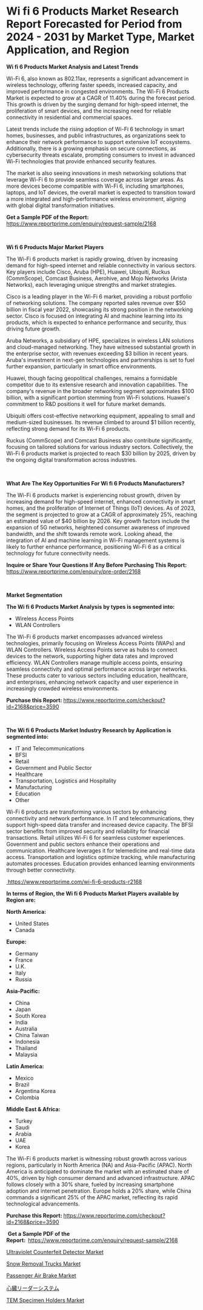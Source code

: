 <p><h1>Wi fi 6 Products Market Research Report Forecasted for Period from 2024 -  2031 by Market Type, Market Application, and Region</h1></p><p><strong>Wi fi 6 Products Market Analysis and Latest Trends</strong></p>
<p><p>Wi-Fi 6, also known as 802.11ax, represents a significant advancement in wireless technology, offering faster speeds, increased capacity, and improved performance in congested environments. The Wi-Fi 6 Products Market is expected to grow at a CAGR of 11.40% during the forecast period. This growth is driven by the surging demand for high-speed internet, the proliferation of smart devices, and the increasing need for reliable connectivity in residential and commercial spaces. </p><p>Latest trends include the rising adoption of Wi-Fi 6 technology in smart homes, businesses, and public infrastructures, as organizations seek to enhance their network performance to support extensive IoT ecosystems. Additionally, there is a growing emphasis on secure connections, as cybersecurity threats escalate, prompting consumers to invest in advanced Wi-Fi technologies that provide enhanced security features.</p><p>The market is also seeing innovations in mesh networking solutions that leverage Wi-Fi 6 to provide seamless coverage across larger areas. As more devices become compatible with Wi-Fi 6, including smartphones, laptops, and IoT devices, the overall market is expected to transition toward a more integrated and high-performance wireless environment, aligning with global digital transformation initiatives.</p></p>
<p><strong>Get a Sample PDF of the Report:&nbsp;</strong> <a href="https://www.reportprime.com/enquiry/request-sample/2168">https://www.reportprime.com/enquiry/request-sample/2168</a></p>
<p>&nbsp;</p>
<p><strong>Wi fi 6 Products Major Market Players</strong></p>
<p><p>The Wi-Fi 6 products market is rapidly growing, driven by increasing demand for high-speed internet and reliable connectivity in various sectors. Key players include Cisco, Aruba (HPE), Huawei, Ubiquiti, Ruckus (CommScope), Comcast Business, Aerohive, and Mojo Networks (Arista Networks), each leveraging unique strengths and market strategies.</p><p>Cisco is a leading player in the Wi-Fi 6 market, providing a robust portfolio of networking solutions. The company reported sales revenue over $50 billion in fiscal year 2022, showcasing its strong position in the networking sector. Cisco is focused on integrating AI and machine learning into its products, which is expected to enhance performance and security, thus driving future growth.</p><p>Aruba Networks, a subsidiary of HPE, specializes in wireless LAN solutions and cloud-managed networking. They have witnessed substantial growth in the enterprise sector, with revenues exceeding $3 billion in recent years. Aruba's investment in next-gen technologies and partnerships is set to fuel further expansion, particularly in smart office environments.</p><p>Huawei, though facing geopolitical challenges, remains a formidable competitor due to its extensive research and innovation capabilities. The company's revenue in the broader networking segment approximates $100 billion, with a significant portion stemming from Wi-Fi solutions. Huawei's commitment to R&D positions it well for future market demands.</p><p>Ubiquiti offers cost-effective networking equipment, appealing to small and medium-sized businesses. Its revenue climbed to around $1 billion recently, reflecting strong demand for its Wi-Fi 6 products.</p><p>Ruckus (CommScope) and Comcast Business also contribute significantly, focusing on tailored solutions for various industry sectors. Collectively, the Wi-Fi 6 products market is projected to reach $30 billion by 2025, driven by the ongoing digital transformation across industries.</p></p>
<p>&nbsp;</p>
<p><strong>What Are The Key Opportunities For Wi fi 6 Products Manufacturers?</strong></p>
<p><p>The Wi-Fi 6 products market is experiencing robust growth, driven by increasing demand for high-speed internet, enhanced connectivity in smart homes, and the proliferation of Internet of Things (IoT) devices. As of 2023, the segment is projected to grow at a CAGR of approximately 25%, reaching an estimated value of $40 billion by 2026. Key growth factors include the expansion of 5G networks, heightened consumer awareness of improved bandwidth, and the shift towards remote work. Looking ahead, the integration of AI and machine learning in Wi-Fi management systems is likely to further enhance performance, positioning Wi-Fi 6 as a critical technology for future connectivity needs.</p></p>
<p><strong>Inquire or Share Your Questions If Any Before Purchasing This Report:</strong> <a href="https://www.reportprime.com/enquiry/pre-order/2168">https://www.reportprime.com/enquiry/pre-order/2168</a></p>
<p>&nbsp;</p>
<p><strong>Market Segmentation</strong></p>
<p><strong>The Wi fi 6 Products Market Analysis by types is segmented into:</strong></p>
<p><ul><li>Wireless Access Points</li><li>WLAN Controllers</li></ul></p>
<p><p>The Wi-Fi 6 products market encompasses advanced wireless technologies, primarily focusing on Wireless Access Points (WAPs) and WLAN Controllers. Wireless Access Points serve as hubs to connect devices to the network, supporting higher data rates and improved efficiency. WLAN Controllers manage multiple access points, ensuring seamless connectivity and optimal performance across larger networks. These products cater to various sectors including education, healthcare, and enterprises, enhancing network capacity and user experience in increasingly crowded wireless environments.</p></p>
<p><strong>Purchase this Report:&nbsp;</strong><a href="https://www.reportprime.com/checkout?id=2168&price=3590">https://www.reportprime.com/checkout?id=2168&price=3590</a></p>
<p>&nbsp;</p>
<p><strong>The Wi fi 6 Products Market Industry Research by Application is segmented into:</strong></p>
<p><ul><li>IT and Telecommunications</li><li>BFSI</li><li>Retail</li><li>Government and Public Sector</li><li>Healthcare</li><li>Transportation, Logistics and Hospitality</li><li>Manufacturing</li><li>Education</li><li>Other</li></ul></p>
<p><p>Wi-Fi 6 products are transforming various sectors by enhancing connectivity and network performance. In IT and telecommunications, they support high-speed data transfer and increased device capacity. The BFSI sector benefits from improved security and reliability for financial transactions. Retail utilizes Wi-Fi 6 for seamless customer experiences. Government and public sectors enhance their operations and communication. Healthcare leverages it for telemedicine and real-time data access. Transportation and logistics optimize tracking, while manufacturing automates processes. Education provides enhanced learning environments through better connectivity.</p></p>
<p><a href="https://www.reportprime.com/wi-fi-6-products-r2168">&nbsp;https://www.reportprime.com/wi-fi-6-products-r2168</a></p>
<p><strong>In terms of Region, the Wi fi 6 Products Market Players available by Region are:</strong></p>
<p>
    <p> <strong> North America: </strong>
        <ul>
            <li>United States</li>
            <li>Canada</li>
        </ul>
        </p> 
    <p> <strong> Europe: </strong>
        <ul>
            <li>Germany</li>
            <li>France</li>
            <li>U.K.</li>
            <li>Italy</li>
            <li>Russia</li>
        </ul>
        </p> 
    <p> <strong> Asia-Pacific: </strong>
        <ul>
            <li>China</li>
            <li>Japan</li>
            <li>South Korea</li>
            <li>India</li>
            <li>Australia</li>
            <li>China Taiwan</li>
            <li>Indonesia</li>
            <li>Thailand</li>
            <li>Malaysia</li>
        </ul>
        </p> 
    <p> <strong> Latin America: </strong>
        <ul>
            <li>Mexico</li>
            <li>Brazil</li>
            <li>Argentina Korea</li>
            <li>Colombia</li>
        </ul>
        </p> 
    <p> <strong> Middle East & Africa: </strong>
        <ul>
            <li>Turkey</li>
            <li>Saudi</li>
            <li>Arabia</li>
            <li>UAE</li>
            <li>Korea</li>
        </ul>
    </p>
    </p>
<p><p>The Wi-Fi 6 products market is witnessing robust growth across various regions, particularly in North America (NA) and Asia-Pacific (APAC). North America is anticipated to dominate the market with an estimated share of 40%, driven by high consumer demand and advanced infrastructure. APAC follows closely with a 30% share, fueled by increasing smartphone adoption and internet penetration. Europe holds a 20% share, while China commands a significant 25% of the APAC market, reflecting its rapid technological advancements.</p></p>
<p><strong>Purchase this Report: </strong><a href="https://www.reportprime.com/checkout?id=2168&price=3590">https://www.reportprime.com/checkout?id=2168&price=3590</a></p>
<p>&nbsp;<strong>Get a Sample PDF of the Report:&nbsp;&nbsp;</strong><a href="https://www.reportprime.com/enquiry/request-sample/2168">https://www.reportprime.com/enquiry/request-sample/2168</a></p>
<p><strong></strong></p>
<p><p><a href="https://www.linkedin.com/pulse/ultraviolet-counterfeit-detector-market-analysis-report-ns0vc?trackingId=R9G6HF1TQ66S7%2B%2FmfB4DFA%3D%3D">Ultraviolet Counterfeit Detector Market</a></p><p><a href="https://medium.com/@joseph.baker466547/snow-removal-trucks-market-research-report-exploring-market-size-and-revenue-analysis-for-snow-170fc9555eb3">Snow Removal Trucks Market</a></p><p><a href="https://issuu.com/reportprime-2/docs/passenger-air-brake-market-size-203_8bb1a2f3384be5">Passenger Air Brake Market</a></p><p><a href="https://medium.com/@tubbs463/%E3%82%B0%E3%83%AD%E3%83%BC%E3%83%90%E3%83%AB%E5%BF%83%E8%87%93%E8%AA%AD%E5%8F%96%E3%82%B7%E3%82%B9%E3%83%86%E3%83%A0%E5%B8%82%E5%A0%B4%E3%82%BB%E3%82%AF%E3%82%BF%E3%83%BC-%E3%82%BF%E3%82%A4%E3%83%97-%E3%82%A2%E3%83%97%E3%83%AA%E3%82%B1%E3%83%BC%E3%82%B7%E3%83%A7%E3%83%B3-%E5%B8%82%E5%A0%B4%E3%83%97%E3%83%AC%E3%82%A4%E3%83%A4%E3%83%BC%E3%81%AE%E6%88%A6%E7%95%A5-%E5%9C%B0%E5%9F%9F%E3%81%AE%E6%88%90%E9%95%B7%E3%82%A4%E3%83%B3%E3%82%B5%E3%82%A4%E3%83%88-%E5%B0%86%E6%9D%A5%E3%81%AE%E4%BA%88%E6%B8%AC-2024%E5%B9%B4-2031%E5%B9%B4-93d520e0e7e9">心臓リーダーシステム</a></p><p><a href="https://www.linkedin.com/pulse/tem-specimen-holders-market-size-share-competitive-landscape-9c7sf?trackingId=sioaQae3QDypVDveNC9fMA%3D%3D">TEM Specimen Holders Market</a></p></p>